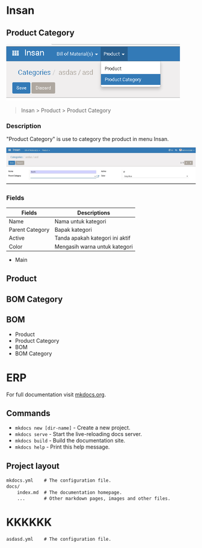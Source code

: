 # Insan
## Product Category

![Product Category Menu](img/product_category_menu.png)

>  Insan > Product > Product Category


### Description
"Product Category" is use to category the product in menu Insan.

![Product Category](img/product_category_edit.jpg)

### Fields
|Fields|Descriptions|
|------|------------|
|Name|Nama untuk kategori|
|Parent Category|Bapak kategori|
|Active|Tanda apakah kategori ini aktif|
|Color|Mengasih warna untuk kategori|


* Main

## Product
## BOM Category
## BOM 

* Product
* Product Category
* BOM
* BOM Category



    
# ERP

For full documentation visit [mkdocs.org](http://mkdocs.org).

## Commands

* `mkdocs new [dir-name]` - Create a new project.
* `mkdocs serve` - Start the live-reloading docs server.
* `mkdocs build` - Build the documentation site.
* `mkdocs help` - Print this help message.

## Project layout

    mkdocs.yml    # The configuration file.
    docs/
        index.md  # The documentation homepage.
        ...       # Other markdown pages, images and other files.

# KKKKKK

    asdasd.yml    # The configuration file.
